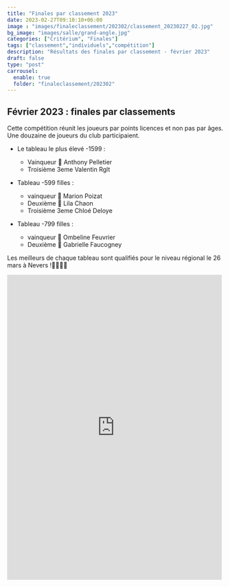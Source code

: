 ```yaml
---
title: "Finales par classement 2023"
date: 2023-02-27T09:10:10+06:00
image : "images/finaleclassement/202302/classement_20230227_02.jpg"
bg_image: "images/salle/grand-angle.jpg"
categories: ["Critérium", "Finales"]
tags: ["classement","individuels","compétition"]
description: "Résultats des finales par classement - février 2023"
draft: false
type: "post"
carrousel:
  enable: true
  folder: "finaleclassement/202302"
---
```


## Février 2023 : finales par classements 

Cette compétition réunit les joueurs par points licences et non pas par âges. Une douzaine de joueurs du club participaient. 

- Le tableau le plus élevé -1599 :
  - Vainqueur 🥇 Anthony Pelletier
  - Troisième 3eme Valentin Rglt

- Tableau -599 filles :
  - vainqueur 🥇 Marion Poizat 
  - Deuxième 🥈 Lila Chaon 
  - Troisième 3eme Chloé Deloye 

- Tableau -799 filles :
  - vainqueur 🥇 Ombeline Feuvrier 
  - Deuxième 🥈 Gabrielle Faucogney 


Les meilleurs de chaque tableau sont qualifiés pour le niveau régional le 26 mars à Nevers !👏👏🏓🏓

<iframe src="https://www.facebook.com/plugins/post.php?href=https%3A%2F%2Fwww.facebook.com%2Fvauvillers.tennisdetable%2Fposts%2Fpfbid0QqbucENgj9DN2F622jZhqvyTJYuHXFZoG52PdvmVATAMYHbfxqu1jheb3HqvXSECl&show_text=true&width=500" width="500" height="710" style="border:none;overflow:hidden" scrolling="no" frameborder="0" allowfullscreen="true" allow="autoplay; clipboard-write; encrypted-media; picture-in-picture; web-share"></iframe>